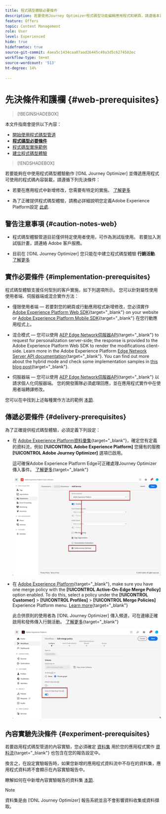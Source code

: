 ```yaml
---
title: 程式碼型體驗必要條件
description: 若要使用Journey Optimizer程式碼型功能編輯應用程式和網頁，請遵循本頁面的先決條件
feature: Offers
topic: Content Management
role: User
level: Experienced
hide: true
hidefromtoc: true
source-git-commit: 4aea5c1434caa07aad26445c49a3d5c6274502ec
workflow-type: tm+mt
source-wordcount: '513'
ht-degree: 14%

---
```


# 先決條件和護欄 {#web-prerequisites}

>[!BEGINSHADEBOX]

本文件指南會提供以下內容：

* [開始使用程式碼型管道](get-started-code-based.md)
* **[程式碼型必要條件](code-based-prerequisites.md)**
* [程式碼型實施範例](code-based-implementation-samples.md)
* [建立程式碼型體驗](create-code-based.md)

>[!ENDSHADEBOX]

若要能夠在中使用程式碼型體驗動作 [!DNL Journey Optimizer] 並傳遞應用程式可使用的程式碼內容裝載，請遵循下列先決條件：

* 若要在應用程式中新增修改，您需要有特定的實施。 [了解更多](#implementation-prerequisites)

* 為了正確提供程式碼型體驗，請務必詳細說明您定義Adobe Experience Platform設定 [此處](#delivery-prerequisites).

## 警告注意事項 {#caution-notes-web}

* 程式碼型體驗管道目前僅供特定使用者使用，可作為測試版使用。 若要加入測試版計畫，請連絡 Adobe 客戶服務。

* 目前在 [!DNL Journey Optimizer] 您只能在中建立程式碼型體驗 **行銷活動**. [了解更多](../campaigns/create-campaign.md#configure)

## 實作必要條件 {#implementation-prerequisites}

程式碼型體驗支援任何型別的客戶實施，如下列選項所示。 您可以針對屬性使用使用者端、伺服器端或混合實作方法：

* 僅限使用者端 — 若要對您的網頁或行動應用程式新增修改，您必須實作 [Adobe Experience Platform Web SDK](https://experienceleague.adobe.com/docs/platform-learn/implement-web-sdk/overview.html?lang=zh-Hant){target="_blank"} on your website or [Adobe Experience Platform Mobile SDK](https://developer.adobe.com/client-sdks/documentation/){target="_blank"} 在您行動應用程式上。

* 混合模式 — 您可以使用 [AEP Edge Network伺服器API](https://experienceleague.adobe.com/docs/experience-platform/edge-network-server-api/data-collection/interactive-data-collection.html){target="_blank"} to request for personalization server-side; the response is provided to the Adobe Experience Platform Web SDK to render the modifications client-side. Learn more in the Adobe Experience Platform [Edge Network Server API documentation](https://experienceleague.adobe.com/docs/experience-platform/edge-network-server-api/overview.html?lang=zh-Hant){target="_blank"}. You can find out more about the hybrid mode and check some implementation samples in [this blog post](https://blog.developer.adobe.com/hybrid-personalization-in-the-adobe-experience-platform-web-sdk-6a1bb674bf41){target="_blank"}.

* 伺服器端 — 您可以使用 [AEP Edge Network伺服器API](https://experienceleague.adobe.com/docs/experience-platform/edge-network-server-api/data-collection/interactive-data-collection.html){target="_blank"} 以請求個人化伺服器端。 您的開發團隊必須處理回應，並在應用程式實作中在使用者端轉譯修改。

您可以在中找到上述每種實作方法的範例 [本節](code-based-implementation-samples.md).

## 傳遞必要條件 {#delivery-prerequisites}

為了正確提供程式碼型體驗，必須定義下列設定：

* 在 [Adobe Experience Platform資料彙集](https://experienceleague.adobe.com/docs/experience-platform/edge/datastreams/overview.html?lang=zh-Hant){target="_blank"}，確定您有定義的資料流，例如 **[!UICONTROL Adobe Experience Platform]** 您擁有的服務 **[!UICONTROL Adobe Journey Optimizer]** 選項已啟用。

  這可確保Adobe Experience Platform Edge可正確處理Journey Optimizer傳入事件。 [了解更多](https://experienceleague.adobe.com/docs/experience-platform/edge/datastreams/configure.html?lang=zh-Hant){target="_blank"}

  ![](../web/assets/web-aep-datastream-ajo.png)

* 在 [Adobe Experience Platform](https://experienceleague.adobe.com/docs/experience-platform/profile/home.html?lang=zh-Hant){target="_blank"}, make sure you have one merge policy with the **[!UICONTROL Active-On-Edge Merge Policy]** option enabled. To do this, select a policy under the **[!UICONTROL Customer]** > **[!UICONTROL Profiles]** > **[!UICONTROL Merge Policies]** Experience Platform menu. [Learn more](https://experienceleague.adobe.com/docs/experience-platform/profile/merge-policies/ui-guide.html#configure){target="_blank"}

  此合併原則的使用者為 [!DNL Journey Optimizer] 傳入頻道，可在邊緣正確啟用和發佈傳入行銷活動。 [了解更多](https://experienceleague.adobe.com/docs/experience-platform/profile/merge-policies/ui-guide.html?lang=zh-Hant){target="_blank"}

  ![](../web/assets/web-aep-merge-policy.png)

## 內容實驗先決條件 {#experiment-prerequisites}

若要啟用程式碼型管道的內容實驗，您必須確定 [資料集](../data/get-started-datasets.md) 用於您的應用程式實作 [資料流](https://experienceleague.adobe.com/docs/experience-platform/datastreams/overview.html?lang=zh-Hant){target="_blank"} 也包含在您的報告設定中。

換言之，在設定實驗報告時，如果您新增的應用程式資料流中不存在的資料集，應用程式資料將不會顯示在內容實驗報告中。

瞭解如何在中新增內容實驗報告的資料集 [本節](../campaigns/reporting-configuration.md#add-datasets).

>[!NOTE]
>
>資料集是由 [!DNL Journey Optimizer] 報告系統並且不會影響資料收集或資料擷取。


